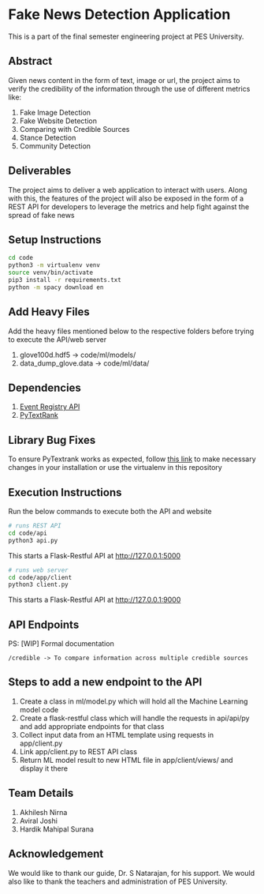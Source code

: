 # Fake News Detection Application
This is a part of the final semester engineering project at PES University.

## Abstract
Given news content in the form of text, image or url, the project aims to verify the credibility of the information through the use of different metrics like:

1. Fake Image Detection
2. Fake Website Detection
3. Comparing with Credible Sources
4. Stance Detection
5. Community Detection

## Deliverables
The project aims to deliver a web application to interact with users. Along with this, the features of the project will also be exposed in the form of a REST API for developers to leverage the metrics and help fight against the spread of fake news

## Setup Instructions
```bash
cd code
python3 -m virtualenv venv
source venv/bin/activate
pip3 install -r requirements.txt
python -m spacy download en
```

## Add Heavy Files
Add the heavy files mentioned below to the respective folders before trying to execute the API/web server

1. glove100d.hdf5 -> code/ml/models/
2. data_dump_glove.data -> code/ml/data/

## Dependencies
1. [Event Registry API](http://eventregistry.org/)
2. [PyTextRank](https://medium.com/@aneesha/beyond-bag-of-words-using-pytextrank-to-find-phrases-and-summarize-text-f736fa3773c5)

## Library Bug Fixes
To ensure PyTextrank works as expected, follow [this link](https://github.com/DerwenAI/pytextrank/issues/15) to make necessary changes in your installation or use the virtualenv in this repository

## Execution Instructions
Run the below commands to execute both the API and website

```bash
# runs REST API
cd code/api
python3 api.py
```

This starts a Flask-Restful API at http://127.0.0.1:5000

```bash
# runs web server
cd code/app/client
python3 client.py
```

This starts a Flask-Restful API at http://127.0.0.1:9000


## API Endpoints
PS: [WIP] Formal documentation
```
/credible -> To compare information across multiple credible sources
```

## Steps to add a new endpoint to the API
1. Create a class in ml/model.py which will hold all the Machine Learning model code
2. Create a flask-restful class which will handle the requests in api/api/py and add appropriate endpoints for that class
3. Collect input data from an HTML template using requests in app/client.py
4. Link app/client.py to REST API class
5. Return ML model result to new HTML file in app/client/views/ and display it there

## Team Details
1. Akhilesh Nirna
2. Aviral Joshi
3. Hardik Mahipal Surana

## Acknowledgement
We would like to thank our guide, Dr. S Natarajan, for his support. We would also like to thank the teachers and administration of PES University.